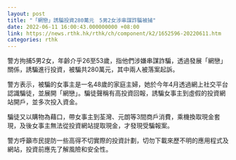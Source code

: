 ```yaml
---
layout: post
title: "「網戀」誘騙投資280萬元　5男2女涉串謀詐騙被捕"
date: 2022-06-11 16:00:43.000000000 +08:00
link: https://news.rthk.hk/rthk/ch/component/k2/1652596-20220611.htm
categories: rthk
---
```


警方拘捕5男2女，年齡介乎26至53歲，指他們涉嫌串謀詐騙，透過發展「網戀」關係，誘騙進行投資，被騙共280萬元，其中兩人被落案起訴。

警方表示，被騙的女事主是一名48歲的家庭主婦，她於今年4月透過網上社交平台認識騙徒，並展開「網戀」。騙徒聲稱有高投資回報，誘騙女事主到虛假的投資網站開戶，並多次投入資金。

騙徒又以購物為藉口，帶女事主到荃灣、元朗等3間商戶消費，乘機換取現金套現，及後女事主無法從投資網站提取現金，才發現受騙報案。

警方呼籲市民提防一些高得不切實際的投資計劃，切勿下載來歷不明的應用程式及網站，投資前應先了解風險和安全性。
